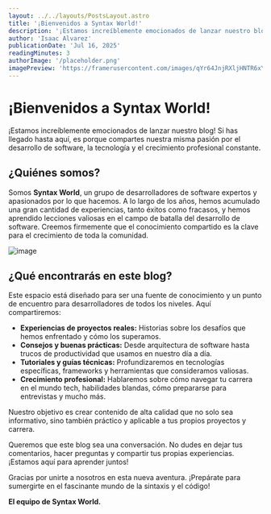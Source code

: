 ```yaml
---
layout: ../../layouts/PostsLayout.astro
title: '¡Bienvenidos a Syntax World!'
description: '¡Estamos increíblemente emocionados de lanzar nuestro blog! Si has llegado hasta aquí, es porque compartes nuestra misma pasión por el desarrollo de software, la tecnología y el crecimiento profesional constante.'
author: 'Isaac Alvarez'
publicationDate: 'Jul 16, 2025'
readingMinutes: 3
authorImage: '/placeholder.png'
imagePreview: 'https://framerusercontent.com/images/qYr64JnjRXljHNTR6xYPliPbXS4.png?scale-down-to=520'
---
```


# ¡Bienvenidos a Syntax World!

¡Estamos increíblemente emocionados de lanzar nuestro blog! Si has llegado hasta aquí, es porque compartes nuestra misma pasión por el desarrollo de software, la tecnología y el crecimiento profesional constante.

## ¿Quiénes somos?

Somos **Syntax World**, un grupo de desarrolladores de software expertos y apasionados por lo que hacemos. A lo largo de los años, hemos acumulado una gran cantidad de experiencias, tanto éxitos como fracasos, y hemos aprendido lecciones valiosas en el campo de batalla del desarrollo de software. Creemos firmemente que el conocimiento compartido es la clave para el crecimiento de toda la comunidad.

![image](https://framerusercontent.com/images/qYr64JnjRXljHNTR6xYPliPbXS4.png?scale-down-to=624)

## ¿Qué encontrarás en este blog?

Este espacio está diseñado para ser una fuente de conocimiento y un punto de encuentro para desarrolladores de todos los niveles. Aquí compartiremos:

- **Experiencias de proyectos reales:** Historias sobre los desafíos que hemos enfrentado y cómo los superamos.
- **Consejos y buenas prácticas:** Desde arquitectura de software hasta trucos de productividad que usamos en nuestro día a día.
- **Tutoriales y guías técnicas:** Profundizaremos en tecnologías específicas, frameworks y herramientas que consideramos valiosas.
- **Crecimiento profesional:** Hablaremos sobre cómo navegar tu carrera en el mundo tech, habilidades blandas, cómo prepararse para entrevistas y mucho más.

Nuestro objetivo es crear contenido de alta calidad que no solo sea informativo, sino también práctico y aplicable a tus propios proyectos y carrera.

Queremos que este blog sea una conversación. No dudes en dejar tus comentarios, hacer preguntas y compartir tus propias experiencias. ¡Estamos aquí para aprender juntos!

Gracias por unirte a nosotros en esta nueva aventura. ¡Prepárate para sumergirte en el fascinante mundo de la sintaxis y el código!

**El equipo de Syntax World.**